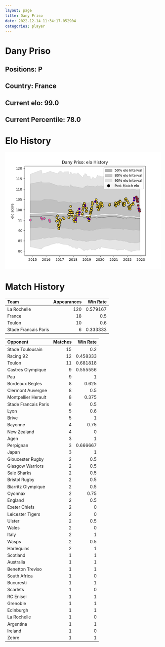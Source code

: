 ```yaml
---  
layout: page  
title: Dany Priso  
date: 2022-12-14 11:34:17.052904  
categories: player  
---
```

# Dany Priso

## Positions: P

## Country: France

## Current elo: 99.0

## Current Percentile: 78.0

# Elo History


![elo history](history_DanyPriso.png)
# Match History


| Team                 |   Appearances |   Win Rate |
|:---------------------|--------------:|-----------:|
| La Rochelle          |           120 |   0.579167 |
| France               |            18 |   0.5      |
| Toulon               |            10 |   0.6      |
| Stade Francais Paris |             6 |   0.333333 |

| Opponent             |   Matches |   Win Rate |
|:---------------------|----------:|-----------:|
| Stade Toulousain     |        15 |   0.2      |
| Racing 92            |        12 |   0.458333 |
| Toulon               |        11 |   0.681818 |
| Castres Olympique    |         9 |   0.555556 |
| Pau                  |         9 |   1        |
| Bordeaux Begles      |         8 |   0.625    |
| Clermont Auvergne    |         8 |   0.5      |
| Montpellier Herault  |         8 |   0.375    |
| Stade Francais Paris |         6 |   0.5      |
| Lyon                 |         5 |   0.6      |
| Brive                |         5 |   1        |
| Bayonne              |         4 |   0.75     |
| New Zealand          |         4 |   0        |
| Agen                 |         3 |   1        |
| Perpignan            |         3 |   0.666667 |
| Japan                |         3 |   1        |
| Gloucester Rugby     |         2 |   0.5      |
| Glasgow Warriors     |         2 |   0.5      |
| Sale Sharks          |         2 |   0.5      |
| Bristol Rugby        |         2 |   0.5      |
| Biarritz Olympique   |         2 |   0.5      |
| Oyonnax              |         2 |   0.75     |
| England              |         2 |   0.5      |
| Exeter Chiefs        |         2 |   0        |
| Leicester Tigers     |         2 |   0        |
| Ulster               |         2 |   0.5      |
| Wales                |         2 |   0        |
| Italy                |         2 |   1        |
| Wasps                |         2 |   0.5      |
| Harlequins           |         2 |   1        |
| Scotland             |         1 |   1        |
| Australia            |         1 |   1        |
| Benetton Treviso     |         1 |   1        |
| South Africa         |         1 |   0        |
| Bucuresti            |         1 |   1        |
| Scarlets             |         1 |   0        |
| RC Enisei            |         1 |   1        |
| Grenoble             |         1 |   1        |
| Edinburgh            |         1 |   1        |
| La Rochelle          |         1 |   0        |
| Argentina            |         1 |   1        |
| Ireland              |         1 |   0        |
| Zebre                |         1 |   1        |